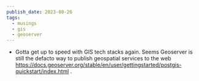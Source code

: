 ```yaml
---
publish_date: 2023-08-26
tags:
  - musings
  - gis
  - geoserver
---
```

- Gotta get up to speed with GIS tech stacks again. Seems Geoserver is still the defacto way to publish geospatial services to the web https://docs.geoserver.org/stable/en/user/gettingstarted/postgis-quickstart/index.html .
